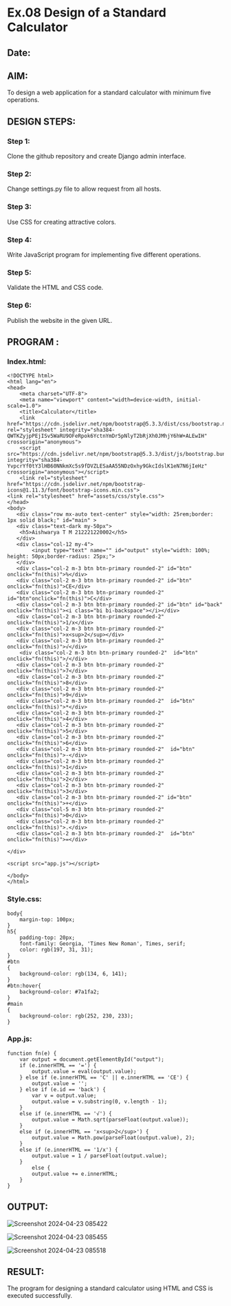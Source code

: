 # Ex.08 Design of a Standard Calculator
## Date:

## AIM:
To design a web application for a standard calculator with minimum five operations.

## DESIGN STEPS:

### Step 1:
Clone the github repository and create Django admin interface.

### Step 2:
Change settings.py file to allow request from all hosts.

### Step 3:
Use CSS for creating attractive colors.

### Step 4:
Write JavaScript program for implementing five different operations.

### Step 5:
Validate the HTML and CSS code.

### Step 6:
Publish the website in the given URL.

## PROGRAM :
### Index.html:
```
<!DOCTYPE html>
<html lang="en">
<head>
    <meta charset="UTF-8">
    <meta name="viewport" content="width=device-width, initial-scale=1.0">
    <title>Calculator</title>
    <link href="https://cdn.jsdelivr.net/npm/bootstrap@5.3.3/dist/css/bootstrap.min.css" rel="stylesheet" integrity="sha384-QWTKZyjpPEjISv5WaRU9OFeRpok6YctnYmDr5pNlyT2bRjXh0JMhjY6hW+ALEwIH" crossorigin="anonymous">
    <script src="https://cdn.jsdelivr.net/npm/bootstrap@5.3.3/dist/js/bootstrap.bundle.min.js" integrity="sha384-YvpcrYf0tY3lHB60NNkmXc5s9fDVZLESaAA55NDzOxhy9GkcIdslK1eN7N6jIeHz" crossorigin="anonymous"></script>
    <link rel="stylesheet" href="https://cdn.jsdelivr.net/npm/bootstrap-icons@1.11.3/font/bootstrap-icons.min.css">
<link rel="stylesheet" href="assets/css/style.css">
</head>
<body>
   <div class="row mx-auto text-center" style="width: 25rem;border: 1px solid black;" id="main" >
   <div class="text-dark my-50px">
    <h5>Aishwarya T M 212221220002</h5>
   </div>
   <div class="col-12 my-4">
        <input type="text" name="" id="output" style="width: 100%; height: 50px;border-radius: 25px;">
   </div>
   <div class="col-2 m-3 btn btn-primary rounded-2" id="btn" onclick="fn(this)">%</div>
   <div class="col-2 m-3 btn btn-primary rounded-2" id="btn" onclick="fn(this)">CE</div>
   <div class="col-2 m-3 btn btn-primary rounded-2" id="btn"onclick="fn(this)">C</div>
   <div class="col-2 m-3 btn btn-primary rounded-2" id="btn" id="back" onclick="fn(this)"><i class="bi bi-backspace"></i></div>
   <div class="col-2 m-3 btn btn-primary rounded-2" onclick="fn(this)">1/x</div>
   <div class="col-2 m-3 btn btn-primary rounded-2" onclick="fn(this)">x<sup>2</sup></div>
   <div class="col-2 m-3 btn btn-primary rounded-2" onclick="fn(this)">√</div>
    <div class="col-2 m-3 btn btn-primary rounded-2"  id="btn" onclick="fn(this)">/</div>
   <div class="col-2 m-3 btn btn-primary rounded-2" onclick="fn(this)">7</div>
   <div class="col-2 m-3 btn btn-primary rounded-2" onclick="fn(this)">8</div>
   <div class="col-2 m-3 btn btn-primary rounded-2" onclick="fn(this)">9</div>
   <div class="col-2 m-3 btn btn-primary rounded-2"  id="btn" onclick="fn(this)">*</div>
   <div class="col-2 m-3 btn btn-primary rounded-2" onclick="fn(this)">4</div>
   <div class="col-2 m-3 btn btn-primary rounded-2" onclick="fn(this)">5</div>
   <div class="col-2 m-3 btn btn-primary rounded-2" onclick="fn(this)">6</div>
   <div class="col-2 m-3 btn btn-primary rounded-2"  id="btn" onclick="fn(this)">-</div>
   <div class="col-2 m-3 btn btn-primary rounded-2" onclick="fn(this)">1</div>
   <div class="col-2 m-3 btn btn-primary rounded-2" onclick="fn(this)">2</div>
   <div class="col-2 m-3 btn btn-primary rounded-2" onclick="fn(this)">3</div>
   <div class="col-2 m-3 btn btn-primary rounded-2" id="btn" onclick="fn(this)">+</div>
   <div class="col-5 m-3 btn btn-primary rounded-2" onclick="fn(this)">0</div>
   <div class="col-2 m-3 btn btn-primary rounded-2"   onclick="fn(this)">.</div>
   <div class="col-2 m-3 btn btn-primary rounded-2"  id="btn" onclick="fn(this)">=</div>
   
</div>

<script src="app.js"></script>

</body>
</html>
```

### Style.css:
```
body{
    margin-top: 100px;
}
h5{
    padding-top: 20px;
    font-family: Georgia, 'Times New Roman', Times, serif;
    color: rgb(197, 31, 31);
}
#btn
{
    background-color: rgb(134, 6, 141);
}
#btn:hover{
    background-color: #7a1fa2;
}
#main
{
    background-color: rgb(252, 230, 233);
}
```

### App.js:
```
function fn(e) {
    var output = document.getElementById("output");
    if (e.innerHTML == '=') {
        output.value = eval(output.value);
    } else if (e.innerHTML == 'C' || e.innerHTML == 'CE') {
        output.value = '';
    } else if (e.id == 'back') {
        var v = output.value;
        output.value = v.substring(0, v.length - 1);
    } 
    else if (e.innerHTML == '√') { 
        output.value = Math.sqrt(parseFloat(output.value));
    } 
    else if (e.innerHTML == 'x<sup>2</sup>') { 
        output.value = Math.pow(parseFloat(output.value), 2); 
    }
    else if (e.innerHTML == '1/x') { 
        output.value = 1 / parseFloat(output.value);
    }
        else {
        output.value += e.innerHTML;
    }
}
```

## OUTPUT:
![Screenshot 2024-04-23 085422](https://github.com/Aishwarya-TM/Web-Ex-8/assets/127846109/98355bc6-658c-4d83-8125-bd905ad62f70)

![Screenshot 2024-04-23 085455](https://github.com/Aishwarya-TM/Web-Ex-8/assets/127846109/1dd9cc44-1e38-4cc8-b7f2-78837af1c6dd)

![Screenshot 2024-04-23 085518](https://github.com/Aishwarya-TM/Web-Ex-8/assets/127846109/6e266744-1763-429a-ab34-24ae32085fe1)



## RESULT:
The program for designing a standard calculator using HTML and CSS is executed successfully.
